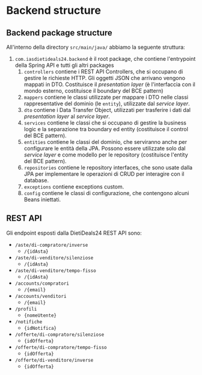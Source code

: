 # Backend structure

## Backend package structure

All'interno della directory `src/main/java/` abbiamo la seguente struttura:

1. `com.iasdietideals24.backend` è il root package, che contiene l'entrypoint della Spring API e tutti gli altri packages
    1. `controllers` contiene i REST API Controllers, che si occupano di gestire le richieste HTTP. Gli oggetti JSON che arrivano vengono mappati in DTO. Costituisce il *presentation layer* (è l'interfaccia con il mondo esterno, costituisce il boundary del BCE pattern)
    2. `mappers` contiene le classi utilizzate per mappare i DTO nelle classi rappresentative del dominio (le `entity`), utilizzate dal *service layer*.
    3. `dto` contiene i Data Transfer Object, utilizzati per trasferire i dati dal *presentation layer* al *service layer*.
    4. `services` contiene le classi che si occupano di gestire la business logic e la separazione tra boundary ed entity (costituisce il control del BCE pattern).
    5. `entities` contiene le classi del dominio, che serviranno anche per configurare le entità della JPA. Possono essere utilizzate solo dal *service layer* e come modello per le repository (costituisce l'entity del BCE pattern).
    6. `repositories` contiene le repository interfaces, che sono usate dalla JPA per implementare le operazioni di CRUD per interagire con il database.
    7. `exceptions` contiene exceptions custom.
    8. `config` contiene le classi di configurazione, che contengono alcuni Beans iniettati.

## REST API

Gli endpoint esposti dalla DietiDeals24 REST API sono:

- `/aste/di-compratore/inverse`
    - `/{idAsta}`
- `/aste/di-venditore/silenziose`
    - `/{idAsta}`
- `/aste/di-venditore/tempo-fisso`
    - `/{idAsta}`
- `/accounts/compratori`
    - `/{email}`
- `/accounts/venditori`
    - `/{email}`
- `/profili`
    - `{nomeUtente}`
- `/notifiche`
    - `{idNotifica}`
- `/offerte/di-compratore/silenziose`
    - `{idOfferta}`
- `/offerte/di-compratore/tempo-fisso`
    - `{idOfferta}`
- `/offerte/di-venditore/inverse`
    - `{idOfferta}`